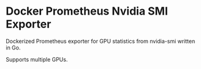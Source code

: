 # Docker Prometheus Nvidia SMI Exporter

Dockerized Prometheus exporter for GPU statistics from nvidia-smi written in Go.

Supports multiple GPUs.
